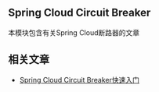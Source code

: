 ## Spring Cloud Circuit Breaker

本模块包含有关Spring Cloud断路器的文章

## 相关文章

+ [Spring Cloud Circuit Breaker快速入门](http://tu-yucheng.github.io/springcloud/2023/05/13/spring-cloud-circuit-breaker.html)